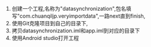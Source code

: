 1. 创建一个工程,名称为"datasynchronization",包名填写"com.chuanqiljp.veryimportdata",一路next直到finish,
2. 使用Git克隆项目到自己的目录下,
3. 拷贝datasynchronization.iml和app.iml到对应的目录下
4. 使用Android studio打开工程